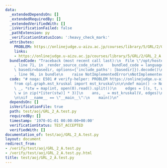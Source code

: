 ```yaml
---
data:
  _extendedDependsOn: []
  _extendedRequiredBy: []
  _extendedVerifiedWith: []
  _isVerificationFailed: false
  _pathExtension: py
  _verificationStatusIcon: ':heavy_check_mark:'
  attributes:
    PROBLEM: https://onlinejudge.u-aizu.ac.jp/courses/library/5/GRL/2/GRL_2_A
    links:
    - https://onlinejudge.u-aizu.ac.jp/courses/library/5/GRL/2/GRL_2_A
  bundledCode: "Traceback (most recent call last):\n  File \"/opt/hostedtoolcache/Python/3.9.2/x64/lib/python3.9/site-packages/onlinejudge_verify/documentation/build.py\"\
    , line 71, in _render_source_code_stat\n    bundled_code = language.bundle(stat.path,\
    \ basedir=basedir, options={'include_paths': [basedir]}).decode()\n  File \"/opt/hostedtoolcache/Python/3.9.2/x64/lib/python3.9/site-packages/onlinejudge_verify/languages/python.py\"\
    , line 96, in bundle\n    raise NotImplementedError\nNotImplementedError\n"
  code: "# noqa: E501 # verify-helper: PROBLEM https://onlinejudge.u-aizu.ac.jp/courses/library/5/GRL/2/GRL_2_A\n\
    from cpl.graph.mst_kruskal import mst_kruskal\n\n\ndef main() -> None:\n    V,\
    \ _, *stw = map(int, open(0).read().split())\n    edges = [(s, t, w) for s, t,\
    \ w in zip(*[iter(stw)] * 3)]\n    ans, _ = mst_kruskal(V, edges)\n    print(ans)\n\
    \n\nif __name__ == \"__main__\":\n    main()\n"
  dependsOn: []
  isVerificationFile: true
  path: test/aoj/GRL_2_A.test.py
  requiredBy: []
  timestamp: '1970-01-01 00:00:00+00:00'
  verificationStatus: TEST_ACCEPTED
  verifiedWith: []
documentation_of: test/aoj/GRL_2_A.test.py
layout: document
redirect_from:
- /verify/test/aoj/GRL_2_A.test.py
- /verify/test/aoj/GRL_2_A.test.py.html
title: test/aoj/GRL_2_A.test.py
---
```

